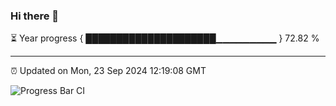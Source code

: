 ### Hi there 👋

⏳ Year progress { █████████████████████▁▁▁▁▁▁▁▁▁ } 72.82 %

---

⏰ Updated on Mon, 23 Sep 2024 12:19:08 GMT

![Progress Bar CI](https://github.com/Shyam-Makwana/GitHub-Actions-Demo/workflows/Progress%20Bar%20CI/badge.svg)
